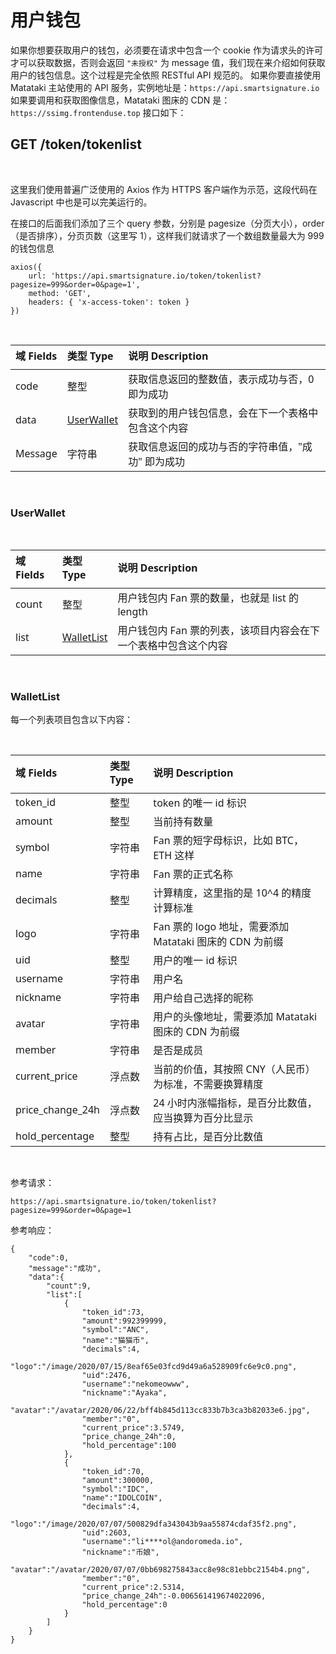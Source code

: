 # 用户钱包
如果你想要获取用户的钱包，必须要在请求中包含一个 cookie 作为请求头的许可才可以获取数据，否则会返回 `"未授权"` 为 message 值，我们现在来介绍如何获取用户的钱包信息。这个过程是完全依照 RESTful API 规范的。
如果你要直接使用 Matataki 主站使用的 API 服务，实例地址是：`https://api.smartsignature.io`
如果要调用和获取图像信息，Matataki 图床的 CDN 是：`https://ssimg.frontenduse.top`
接口如下：

## GET /token/tokenlist

<br>

这里我们使用普遍广泛使用的 Axios 作为 HTTPS 客户端作为示范，这段代码在 Javascript 中也是可以完美运行的。

在接口的后面我们添加了三个 query 参数，分别是 pagesize（分页大小），order（是否排序），分页页数（这里写 1），这样我们就请求了一个数组数量最大为 999 的钱包信息

```
axios({
    url: 'https://api.smartsignature.io/token/tokenlist?pagesize=999&order=0&page=1',
    method: 'GET',
    headers: { 'x-access-token': token }
})
```
<br>
<style>
table th:first-of-type {
    width: 15%;
}
table th:nth-of-type(2) {
    width: 15%;
}
table th:nth-of-type(3) {
    width: 80%;
}
th{
    font-family: 'Segoe UI', Tahoma, Geneva, Verdana, sans-serif;
    padding-bottom: 10px;
}
td {
    font-weight: 400;
    font-family: 'Segoe UI', Tahoma, Geneva, Verdana, sans-serif;
}
</style>

| 域 Fields | 类型 Type                           | 说明 Description                                  |
| :-------- | :---------------------------------- | :------------------------------------------------ |
| code      | 整型                                | 获取信息返回的整数值，表示成功与否，0 即为成功    |
| data      | [UserWallet](#UserWallet)           | 获取到的用户钱包信息，会在下一个表格中包含这个内容    |
| Message   | 字符串                              | 获取信息返回的成功与否的字符串值，"成功" 即为成功 |

<br>

### UserWallet

<br>

| 域 Fields | 类型 Type                 | 说明 Description                                             |
| :-------- | :------------------------ | :----------------------------------------------------------- |
| count     | 整型                      | 用户钱包内 Fan 票的数量，也就是 list 的 length               |
| list      | [WalletList](#WalletList) | 用户钱包内 Fan 票的列表，该项目内容会在下一个表格中包含这个内容 |

<br>

### WalletList

每一个列表项目包含以下内容：

<br>

| 域 Fields        | 类型 Type | 说明 Description                                        |
| :--------------- | :-------- | :------------------------------------------------------ |
| token_id         | 整型      | token 的唯一 id 标识                                    |
| amount           | 整型      | 当前持有数量                                            |
| symbol           | 字符串    | Fan 票的短字母标识，比如 BTC， ETH 这样                 |
| name             | 字符串    | Fan 票的正式名称                                        |
| decimals         | 整型      | 计算精度，这里指的是 10^4 的精度计算标准                |
| logo             | 字符串    | Fan 票的 logo 地址，需要添加 Matataki 图床的 CDN 为前缀 |
| uid              | 整型      | 用户的唯一 id 标识                                      |
| username         | 字符串    | 用户名                                                  |
| nickname         | 字符串    | 用户给自己选择的昵称                                    |
| avatar           | 字符串    | 用户的头像地址，需要添加 Matataki 图床的 CDN 为前缀     |
| member           | 字符串    | 是否是成员                                              |
| current_price    | 浮点数    | 当前的价值，其按照 CNY（人民币）为标准，不需要换算精度  |
| price_change_24h | 浮点数    | 24 小时内涨幅指标，是百分比数值，应当换算为百分比显示   |
| hold_percentage  | 整型      | 持有占比，是百分比数值                                  |

<br>

参考请求：

```
https://api.smartsignature.io/token/tokenlist?pagesize=999&order=0&page=1
```

参考响应：
```
{
    "code":0,
    "message":"成功",
    "data":{
        "count":9,
        "list":[
            {
                "token_id":73,
                "amount":992399999,
                "symbol":"ANC",
                "name":"猫猫币",
                "decimals":4,
                "logo":"/image/2020/07/15/8eaf65e03fcd9d49a6a528909fc6e9c0.png",
                "uid":2476,
                "username":"nekomeowww",
                "nickname":"Ayaka",
                "avatar":"/avatar/2020/06/22/bff4b845d113cc833b7b3ca3b82033e6.jpg",
                "member":"0",
                "current_price":3.5749,
                "price_change_24h":0,
                "hold_percentage":100
            },
            {
                "token_id":70,
                "amount":300000,
                "symbol":"IDC",
                "name":"IDOLCOIN",
                "decimals":4,
                "logo":"/image/2020/07/07/500829dfa343043b9aa55874cdaf35f2.png",
                "uid":2603,
                "username":"li****ol@andoromeda.io",
                "nickname":"币娘",
                "avatar":"/avatar/2020/07/07/0bb698275843acc8e98c81ebbc2154b4.png",
                "member":"0",
                "current_price":2.5314,
                "price_change_24h":-0.006561419674022096,
                "hold_percentage":0
            }
        ]
    }
}
```